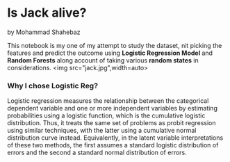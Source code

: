# Is Jack alive?                                                                       
by Mohammad Shahebaz

This notebook is my one of my attempt to study the dataset, nit picking the features and predict the outcome using **Logistic Regression Model** and **Random Forests** along account of taking various **random states** in considerations.
<img src="jack.jpg",width=auto>

### Why  I chose Logistic Reg? 
Logistic regression measures the relationship between the categorical dependent variable and one or more independent variables by estimating probabilities using a logistic function, which is the cumulative logistic distribution. Thus, it treats the same set of problems as probit regression using similar techniques, with the latter using a cumulative normal distribution curve instead. Equivalently, in the latent variable interpretations of these two methods, the first assumes a standard logistic distribution of errors and the second a standard normal distribution of errors.
<br>
